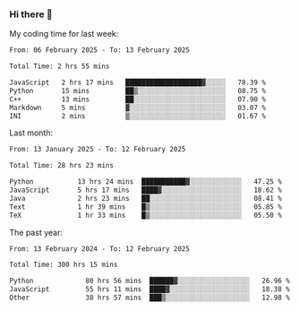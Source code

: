 ### Hi there 👋

My coding time for last week:

<!--START_SECTION:week-->

```txt
From: 06 February 2025 - To: 13 February 2025

Total Time: 2 hrs 55 mins

JavaScript   2 hrs 17 mins   ███████████████████▓░░░░░   78.39 %
Python       15 mins         ██▒░░░░░░░░░░░░░░░░░░░░░░   08.75 %
C++          13 mins         ██░░░░░░░░░░░░░░░░░░░░░░░   07.90 %
Markdown     5 mins          ▓░░░░░░░░░░░░░░░░░░░░░░░░   03.07 %
INI          2 mins          ▒░░░░░░░░░░░░░░░░░░░░░░░░   01.67 %
```

<!--END_SECTION:week-->

Last month:

<!--START_SECTION:month-->

```txt
From: 13 January 2025 - To: 12 February 2025

Total Time: 28 hrs 23 mins

Python           13 hrs 24 mins  ███████████▓░░░░░░░░░░░░░   47.25 %
JavaScript       5 hrs 17 mins   ████▓░░░░░░░░░░░░░░░░░░░░   18.62 %
Java             2 hrs 23 mins   ██░░░░░░░░░░░░░░░░░░░░░░░   08.41 %
Text             1 hr 39 mins    █▒░░░░░░░░░░░░░░░░░░░░░░░   05.85 %
TeX              1 hr 33 mins    █▒░░░░░░░░░░░░░░░░░░░░░░░   05.50 %
```

<!--END_SECTION:month-->

The past year:

<!--START_SECTION:year-->

```txt
From: 13 February 2024 - To: 12 February 2025

Total Time: 300 hrs 15 mins

Python             80 hrs 56 mins  ██████▓░░░░░░░░░░░░░░░░░░   26.96 %
JavaScript         55 hrs 11 mins  ████▓░░░░░░░░░░░░░░░░░░░░   18.38 %
Other              38 hrs 57 mins  ███▒░░░░░░░░░░░░░░░░░░░░░   12.98 %
```

<!--END_SECTION:year-->
